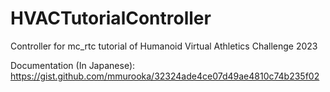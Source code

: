 # HVACTutorialController
Controller for mc_rtc tutorial of Humanoid Virtual Athletics Challenge 2023

Documentation (In Japanese): https://gist.github.com/mmurooka/32324ade4ce07d49ae4810c74b235f02
